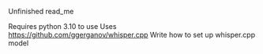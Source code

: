 Unfinished read_me

Requires python 3.10 to use
Uses https://github.com/ggerganov/whisper.cpp
Write how to set up whisper.cpp model
